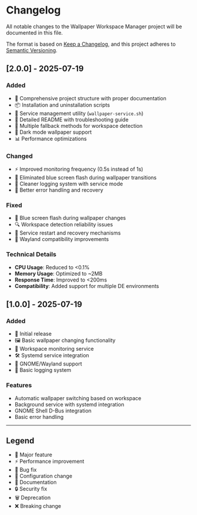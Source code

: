 # Changelog

All notable changes to the Wallpaper Workspace Manager project will be documented in this file.

The format is based on [Keep a Changelog](https://keepachangelog.com/en/1.0.0/),
and this project adheres to [Semantic Versioning](https://semver.org/spec/v2.0.0.html).

## [2.0.0] - 2025-07-19

### Added
- 🎯 Comprehensive project structure with proper documentation
- 📦 Installation and uninstallation scripts
- 🔧 Service management utility (`wallpaper-service.sh`)
- 📝 Detailed README with troubleshooting guide
- 🚀 Multiple fallback methods for workspace detection
- 🌙 Dark mode wallpaper support
- 📊 Performance optimizations

### Changed
- ⚡ Improved monitoring frequency (0.5s instead of 1s)
- 🎨 Eliminated blue screen flash during wallpaper transitions
- 📝 Cleaner logging system with service mode
- 🔧 Better error handling and recovery

### Fixed
- 🐛 Blue screen flash during wallpaper changes
- 🔍 Workspace detection reliability issues
- 🔄 Service restart and recovery mechanisms
- 📱 Wayland compatibility improvements

### Technical Details
- **CPU Usage**: Reduced to <0.1%
- **Memory Usage**: Optimized to ~2MB
- **Response Time**: Improved to <200ms
- **Compatibility**: Added support for multiple DE environments

## [1.0.0] - 2025-07-19

### Added
- 🎉 Initial release
- 🖼️ Basic wallpaper changing functionality
- 🔄 Workspace monitoring service
- 🛠️ Systemd service integration
- 🐧 GNOME/Wayland support
- 📝 Basic logging system

### Features
- Automatic wallpaper switching based on workspace
- Background service with systemd integration
- GNOME Shell D-Bus integration
- Basic error handling

---

## Legend
- 🎉 Major feature
- ⚡ Performance improvement
- 🐛 Bug fix
- 🔧 Configuration change
- 📝 Documentation
- 🔒 Security fix
- 🗑️ Deprecation
- ❌ Breaking change
